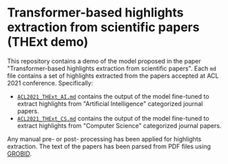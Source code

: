 # Transformer-based highlights extraction from scientific papers (THExt demo)

This repository contains a demo of the model proposed in the paper "Transformer-based highlights extraction from scientific papers". Each `md` file contains a set of highlights extracted from the papers accepted at ACL 2021 conference. Specifically:

- [`ACL2021_THExt_AI.md`](./ACL2021_THExt_AI.md) contains the output of the model fine-tuned to extract highlights from "Artificial Intelligence" categorized journal papers.
- [`ACL2021_THExt_CS.md`](ACL2021_THExt_CS.md) contains the output of the model fine-tuned to extract highlights from "Computer Science" categorized journal papers.

Any manual pre- or post- processing has been applied for highlights extraction. The text of the papers has been parsed from PDF files using [GROBID](https://grobid.readthedocs.io/en/latest/).
